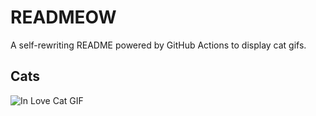 # READMEOW

A self-rewriting README powered by GitHub Actions to display cat gifs.

## Cats

![In Love Cat GIF](https://media1.giphy.com/media/MDJ9IbxxvDUQM/200.gif?cid=9acd02dasvq0hclk1ueg6so1x5hzy3gnhpolflbz5eqy1s05&ep=v1_gifs_search&rid=200.gif&ct=g)

